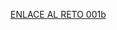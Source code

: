 [ENLACE AL RETO 001b](https://docs.google.com/spreadsheets/d/1dQPfa8vVDFuK_C1uI2WbfulgkxxDd1g9ecNYs9ecThc/edit?gid=0#gid=0)